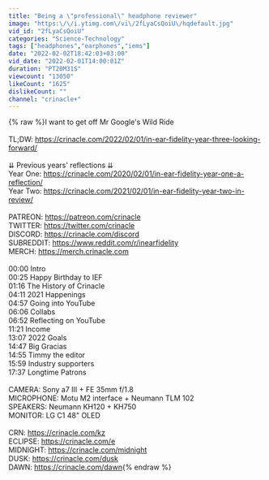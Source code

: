 ```yaml
---
title: "Being a \"professional\" headphone reviewer"
image: "https:\/\/i.ytimg.com\/vi\/2fLyaCsQoiU\/hqdefault.jpg"
vid_id: "2fLyaCsQoiU"
categories: "Science-Technology"
tags: ["headphones","earphones","iems"]
date: "2022-02-02T18:42:03+03:00"
vid_date: "2022-02-01T14:00:01Z"
duration: "PT20M31S"
viewcount: "13050"
likeCount: "1625"
dislikeCount: ""
channel: "crinacle+"
---
```

{% raw %}I want to get off Mr Google's Wild Ride<br /><br />TL;DW: <a rel="nofollow" target="blank" href="https://crinacle.com/2022/02/01/in-ear-fidelity-year-three-looking-forward/">https://crinacle.com/2022/02/01/in-ear-fidelity-year-three-looking-forward/</a><br /><br />⇊ Previous years' reflections ⇊<br />Year One: <a rel="nofollow" target="blank" href="https://crinacle.com/2020/02/01/in-ear-fidelity-year-one-a-reflection/">https://crinacle.com/2020/02/01/in-ear-fidelity-year-one-a-reflection/</a><br />Year Two: <a rel="nofollow" target="blank" href="https://crinacle.com/2021/02/01/in-ear-fidelity-year-two-in-review/">https://crinacle.com/2021/02/01/in-ear-fidelity-year-two-in-review/</a><br /><br />PATREON: <a rel="nofollow" target="blank" href="https://patreon.com/crinacle">https://patreon.com/crinacle</a><br />TWITTER: <a rel="nofollow" target="blank" href="https://twitter.com/crinacle">https://twitter.com/crinacle</a><br />DISCORD: <a rel="nofollow" target="blank" href="https://crinacle.com/discord">https://crinacle.com/discord</a><br />SUBREDDIT: <a rel="nofollow" target="blank" href="https://www.reddit.com/r/inearfidelity">https://www.reddit.com/r/inearfidelity</a><br />MERCH: <a rel="nofollow" target="blank" href="https://merch.crinacle.com">https://merch.crinacle.com</a><br /><br />00:00 Intro<br />00:25 Happy Birthday to IEF<br />01:16 The History of Crinacle<br />04:11 2021 Happenings<br />        04:57 Going into YouTube<br />        06:06 Collabs<br />06:52 Reflecting on YouTube<br />11:21 Income<br />13:07 2022 Goals<br />14:47 Big Gracias<br />       14:55 Timmy the editor<br />       15:59 Industry supporters<br />       17:37 Longtime Patrons<br /><br />CAMERA: Sony a7 III + FE 35mm f/1.8<br />MICROPHONE: Motu M2 interface + Neumann TLM 102<br />SPEAKERS: Neumann KH120 + KH750<br />MONITOR: LG C1 48&quot; OLED<br /><br />CRN: <a rel="nofollow" target="blank" href="https://crinacle.com/kz">https://crinacle.com/kz</a><br />ECLIPSE: <a rel="nofollow" target="blank" href="https://crinacle.com/e">https://crinacle.com/e</a><br />MIDNIGHT: <a rel="nofollow" target="blank" href="https://crinacle.com/midnight">https://crinacle.com/midnight</a><br />DUSK: <a rel="nofollow" target="blank" href="https://crinacle.com/dusk">https://crinacle.com/dusk</a><br />DAWN: <a rel="nofollow" target="blank" href="https://crinacle.com/dawn">https://crinacle.com/dawn</a>{% endraw %}
